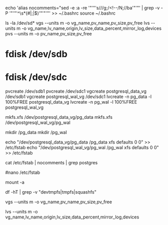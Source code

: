 echo 'alias nocomments="sed -e :a -re '"'"'s/<!--.*?-->//g;/<!--/N;//ba'"'"' | grep -v -P '"'"'^\s*(#|;|$)'"'"'"' >> ~/.bashrc
source ~/.bashrc

ls -la /dev/sd*
vgs --units m -o vg_name,pv_name,pv_size,pv_free
lvs --units m -o vg_name,lv_name,origin,lv_size,data_percent,mirror_log,devices
pvs --units m -o pv_name,pv_size,pv_free

# fdisk /dev/sdb
# fdisk /dev/sdc

pvcreate /dev/sdb1
pvcreate /dev/sdc1
vgcreate postgresql_data_vg /dev/sdb1
vgcreate postgresql_wal_vg /dev/sdc1
lvcreate -n pg_data -l 100%FREE postgresql_data_vg
lvcreate -n pg_wal -l 100%FREE postgresql_wal_vg

mkfs.xfs /dev/postgresql_data_vg/pg_data
mkfs.xfs /dev/postgresql_wal_vg/pg_wal

mkdir /pg_data
mkdir /pg_wal

echo "/dev/postgresql_data_vg/pg_data /pg_data xfs defaults        0 0" >> /etc/fstab
echo "/dev/postgresql_wal_vg/pg_wal   /pg_wal  xfs defaults        0 0" >> /etc/fstab

cat /etc/fstab | nocomments | grep postgres

#nano /etc/fstab

mount -a

df -hT | grep -v "devtmpfs\|tmpfs\|squashfs"

vgs --units m -o vg_name,pv_name,pv_size,pv_free

lvs --units m -o vg_name,lv_name,origin,lv_size,data_percent,mirror_log,devices
